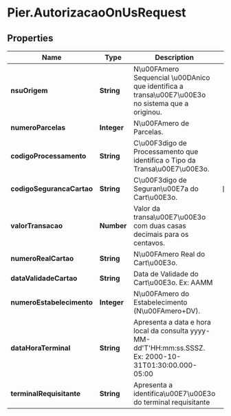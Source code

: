 # Pier.AutorizacaoOnUsRequest

## Properties
Name | Type | Description | Notes
------------ | ------------- | ------------- | -------------
**nsuOrigem** | **String** | N\u00FAmero Sequencial \u00DAnico que identifica a transa\u00E7\u00E3o no sistema que a originou. | 
**numeroParcelas** | **Integer** | N\u00FAmero de Parcelas. | 
**codigoProcessamento** | **String** | C\u00F3digo de Processamento que identifica o Tipo da Transa\u00E7\u00E3o. | 
**codigoSegurancaCartao** | **String** | C\u00F3digo de Seguran\u00E7a do Cart\u00E3o. | [optional] 
**valorTransacao** | **Number** | Valor da transa\u00E7\u00E3o com duas casas decimais para os centavos. | 
**numeroRealCartao** | **String** | N\u00FAmero Real do Cart\u00E3o. | 
**dataValidadeCartao** | **String** | Data de Validade do Cart\u00E3o. Ex: AAMM | 
**numeroEstabelecimento** | **Integer** | N\u00FAmero do Estabelecimento (N\u00FAmero+DV). | 
**dataHoraTerminal** | **String** | Apresenta a data e hora local da consulta yyyy-MM-dd&#39;T&#39;HH:mm:ss.SSSZ. Ex: 2000-10-31T01:30:00.000-05:00 | 
**terminalRequisitante** | **String** | Apresenta a identifica\u00E7\u00E3o do terminal requisitante | 



